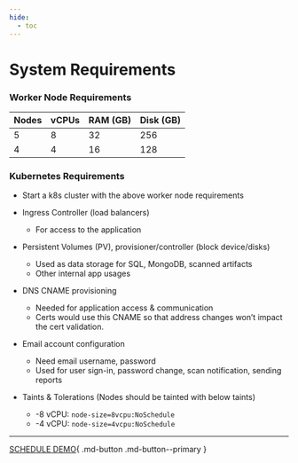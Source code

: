 ```yaml
---
hide:
  - toc
---
```


# **System Requirements**

### Worker Node Requirements

| Nodes | vCPUs | RAM (GB) | Disk (GB) |
|-------|-------|----------|-----------|
| 5     | 8     | 32       | 256       |
| 4     | 4     | 16       | 128       |

### Kubernetes Requirements

- Start a k8s cluster with the above worker node requirements

- Ingress Controller (load balancers)
    - For access to the application

- Persistent Volumes (PV), provisioner/controller (block device/disks)
    - Used as data storage for SQL, MongoDB, scanned artifacts
    - Other internal app usages

- DNS CNAME provisioning
    - Needed for application access & communication
    - Certs would use this CNAME so that address changes won’t impact the cert validation.

- Email account configuration
    - Need email username, password
    - Used for user sign-in, password change, scan notification, sending reports

- Taints & Tolerations (Nodes should be tainted with below taints)
    - -8 vCPU:  ```node-size=8vcpu:NoSchedule```
    - -4 vCPU:  ```node-size=4vcpu:NoSchedule```


- - - 
[SCHEDULE DEMO](https://www.accuknox.com/contact-us){ .md-button .md-button--primary }